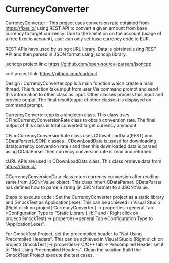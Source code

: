 # CurrencyConverter

CurrencyConverter :
This project uses conversion rate obtained from https://fixer.io/ using REST API to convert a given amount from base currency to target currrency. Due to the limitation on the account (usage of a free fixer.io account), user can only set base currency code to EUR.

REST APIs have used by using cURL library. Data is obtained using REST API and then parsed in JSON format using jsoncpp library.

jsoncpp project link: https://github.com/open-source-parsers/jsoncpp

curl project link: https://github.com/curl/curl

Design : 
CurrencyConverter.cpp is a main function which create a main thread. This function take input from user Via command prompt
and send this information to other class as input. Other classes process this input and provide output. The final result(ouput
of other classes) is displayed on command prompt.

CurrencyConverter.cpp is a singleton class. This class uses CFindCurrencyConversionRate class to obtain conversion rate. The final 
output of this class is total converted target currency ammount.

CFindCurrencyConversionRate class uses CDownLoadData(REST) and CDataParser(JSON) classes . CDownLoadData is usesd for downloading 
data(currency conversion rate ) and then this downloaded data is parsed using CDataParser then currency conversion rate is read and
returned.

cURL APIs are used in CDownLoadData class. This class retrieve data from https://fixer.io/

CCurrencyConversionData class return currency conversion after reading same from JSON::Value object. This class inhert CDataParser.
CDataParser has defined how to parse a string (in JSON format) to a JSON::Value.

Steps to execute code :
Set the CurrencyConverter project as a static library and GmockTest as Application(.exe). This can be achieved in Visual Studio
(Right click on project( CurrencyConverter ) -> properties->general Tab->Configuration Type to "Static Library (.lib)" and ( Right click on project(GmockTest) -> properties->general Tab->Configuration Type to "Application(.exe)".

For GmockTest Project, set the precompiled header to "Not Using Precompiled Headers". This can be achieved in Visual Studio
(Right click on project( GmockTest )-> properties-> C/C++ tab -> Precompiled Header set it to "Not Using Precompiled Headers".
Clean the solution
Build the GmockTest Project
execute the test cases.
